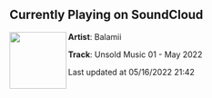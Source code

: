 ## Currently Playing on SoundCloud

[<img align="left" width="100" src="https://i1.sndcdn.com/avatars-000182053098-3pfj06-t500x500.jpg">](https://soundcloud.com/balamii/unsold-music-01-may-2022)

**Artist**: Balamii 

**Track**: Unsold Music 01 - May 2022

Last updated at 05/16/2022 21:42
